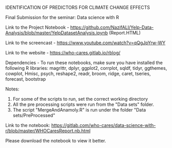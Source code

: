 IDENTIFICATION OF PREDICTORS FOR CLIMATE CHANGE EFFECTS

Final Submission for the seminar: Data science with R

Link to the Project Notebook - https://github.com/NazifALI/Yelp-Data-Analysis/blob/master/YelpDatasetAnalysis.ipynb (Report.HTML)

Link to the screencast - https://www.youtube.com/watch?v=qQgJpYrw-WY

Link to the website - https://who-cares.gitlab.io/rblog/


Dependencies - To run these notebooks, make sure you have installed the following R libraries: 
magrittr, dplyr, ggplot2, corrplot, sqldf, tidyr, ggthemes, cowplot,
Hmisc, psych, reshape2, readr, broom, ridge, caret, tseries, forecast, bootstrap


Notes:
1. For some of the scripts to run, set the correct working directory
2. All the pre processing scripts were run from the "Data sets" folder.
3. The script "MergeAndAnamoly.R" is run under the folder "Data sets/PreProcessed"

Link to the notebook: https://gitlab.com/who-cares/data-science-with-r/blob/master/WHOCaresReport.nb.html 

Please download the notebook to view it better.

